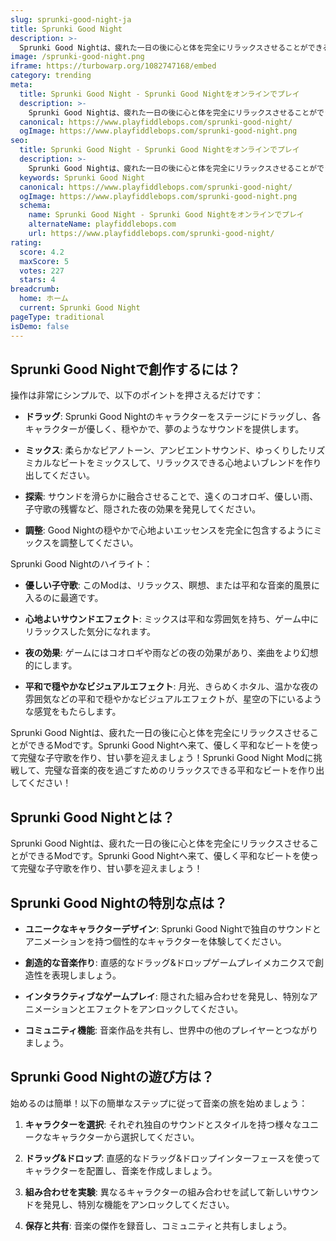 ```yaml
---
slug: sprunki-good-night-ja
title: Sprunki Good Night
description: >-
  Sprunki Good Nightは、疲れた一日の後に心と体を完全にリラックスさせることができるModです。Sprunki Good Nightへ来て、優しく平和なビートを使って完璧な子守歌を作り、甘い夢を迎えましょう！
image: /sprunki-good-night.png
iframe: https://turbowarp.org/1082747168/embed
category: trending
meta:
  title: Sprunki Good Night - Sprunki Good Nightをオンラインでプレイ
  description: >-
    Sprunki Good Nightは、疲れた一日の後に心と体を完全にリラックスさせることができるModです。Sprunki Good Nightへ来て、優しく平和なビートを使って完璧な子守歌を作り、甘い夢を迎えましょう！
  canonical: https://www.playfiddlebops.com/sprunki-good-night/
  ogImage: https://www.playfiddlebops.com/sprunki-good-night.png
seo:
  title: Sprunki Good Night - Sprunki Good Nightをオンラインでプレイ
  description: >-
    Sprunki Good Nightは、疲れた一日の後に心と体を完全にリラックスさせることができるModです。Sprunki Good Nightへ来て、優しく平和なビートを使って完璧な子守歌を作り、甘い夢を迎えましょう！
  keywords: Sprunki Good Night
  canonical: https://www.playfiddlebops.com/sprunki-good-night/
  ogImage: https://www.playfiddlebops.com/sprunki-good-night.png
  schema:
    name: Sprunki Good Night - Sprunki Good Nightをオンラインでプレイ
    alternateName: playfiddlebops.com
    url: https://www.playfiddlebops.com/sprunki-good-night/
rating:
  score: 4.2
  maxScore: 5
  votes: 227
  stars: 4
breadcrumb:
  home: ホーム
  current: Sprunki Good Night
pageType: traditional
isDemo: false
---
```


## Sprunki Good Nightで創作するには？

操作は非常にシンプルで、以下のポイントを押さえるだけです：

- **ドラッグ**: Sprunki Good Nightのキャラクターをステージにドラッグし、各キャラクターが優しく、穏やかで、夢のようなサウンドを提供します。

- **ミックス**: 柔らかなピアノトーン、アンビエントサウンド、ゆっくりしたリズミカルなビートをミックスして、リラックスできる心地よいブレンドを作り出してください。

- **探索**: サウンドを滑らかに融合させることで、遠くのコオロギ、優しい雨、子守歌の残響など、隠された夜の効果を発見してください。

- **調整**: Good Nightの穏やかで心地よいエッセンスを完全に包含するようにミックスを調整してください。

Sprunki Good Nightのハイライト：

- **優しい子守歌**: このModは、リラックス、瞑想、または平和な音楽的風景に入るのに最適です。

- **心地よいサウンドエフェクト**: ミックスは平和な雰囲気を持ち、ゲーム中にリラックスした気分になれます。

- **夜の効果**: ゲームにはコオロギや雨などの夜の効果があり、楽曲をより幻想的にします。

- **平和で穏やかなビジュアルエフェクト**: 月光、きらめくホタル、温かな夜の雰囲気などの平和で穏やかなビジュアルエフェクトが、星空の下にいるような感覚をもたらします。

Sprunki Good Nightは、疲れた一日の後に心と体を完全にリラックスさせることができるModです。Sprunki Good Nightへ来て、優しく平和なビートを使って完璧な子守歌を作り、甘い夢を迎えましょう！Sprunki Good Night Modに挑戦して、完璧な音楽的夜を過ごすためのリラックスできる平和なビートを作り出してください！

## Sprunki Good Nightとは？

Sprunki Good Nightは、疲れた一日の後に心と体を完全にリラックスさせることができるModです。Sprunki Good Nightへ来て、優しく平和なビートを使って完璧な子守歌を作り、甘い夢を迎えましょう！

## Sprunki Good Nightの特別な点は？

- **ユニークなキャラクターデザイン**: Sprunki Good Nightで独自のサウンドとアニメーションを持つ個性的なキャラクターを体験してください。

- **創造的な音楽作り**: 直感的なドラッグ&ドロップゲームプレイメカニクスで創造性を表現しましょう。

- **インタラクティブなゲームプレイ**: 隠された組み合わせを発見し、特別なアニメーションとエフェクトをアンロックしてください。

- **コミュニティ機能**: 音楽作品を共有し、世界中の他のプレイヤーとつながりましょう。

## Sprunki Good Nightの遊び方は？

始めるのは簡単！以下の簡単なステップに従って音楽の旅を始めましょう：

1. **キャラクターを選択**: それぞれ独自のサウンドとスタイルを持つ様々なユニークなキャラクターから選択してください。

1. **ドラッグ&ドロップ**: 直感的なドラッグ&ドロップインターフェースを使ってキャラクターを配置し、音楽を作成しましょう。

1. **組み合わせを実験**: 異なるキャラクターの組み合わせを試して新しいサウンドを発見し、特別な機能をアンロックしてください。

1. **保存と共有**: 音楽の傑作を録音し、コミュニティと共有しましょう。